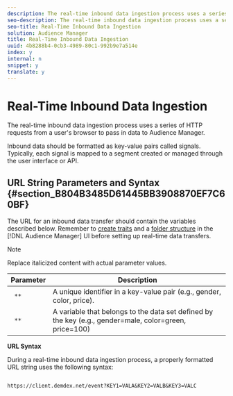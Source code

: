 ```yaml
---
description: The real-time inbound data ingestion process uses a series of HTTP requests from a user's browser to pass in data to Audience Manager.
seo-description: The real-time inbound data ingestion process uses a series of HTTP requests from a user's browser to pass in data to Audience Manager.
seo-title: Real-Time Inbound Data Ingestion
solution: Audience Manager
title: Real-Time Inbound Data Ingestion
uuid: 4b8288b4-0cb3-4989-80c1-992b9e7a514e
index: y
internal: n
snippet: y
translate: y
---
```


# Real-Time Inbound Data Ingestion

The real-time inbound data ingestion process uses a series of HTTP requests from a user's browser to pass in data to Audience Manager.


<!-- c_rt_inbound_real_time.xml -->


Inbound data should be formatted as key-value pairs called signals. Typically, each signal is mapped to a segment created or managed through the user interface or API. 

## URL String Parameters and Syntax {#section_B804B3485D61445BB3908870EF7C60BF}



The URL for an inbound data transfer should contain the variables described below. Remember to [create traits](../../../c_features/traits/create-onboarded-rule-based-traits.md#concept_98DD94EF9AA24422BA17B8D0760542DF) and a [folder structure](../../../c_features/traits/trait-storage.md#task_5DC0C9CC9BAD4698A830EB04679C116E) in the [!DNL Audience Manager] UI before setting up real-time data transfers. 
>[!NOTE]
>
>Replace italicized content with actual parameter values.


|  Parameter  | Description  |
|---|---|
| ` *`<KEY>`*`  | A unique identifier in a key-value pair (e.g., gender, color, price).  |
| ` *`<VAL>`*`  | A variable that belongs to the data set defined by the key (e.g., gender=male, color=green, price=100)  |



**URL Syntax** 


During a real-time inbound data ingestion process, a properly formatted URL string uses the following syntax: 
```

https://client.demdex.net/event?KEY1=VALA&KEY2=VALB&KEY3=VALC


```

